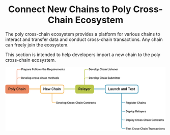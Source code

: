 <h1 align="center">Connect New Chains to Poly Cross-Chain Ecosystem</h1>


The poly cross-chain ecosystem provides a platform for various chains to interact and transfer data and conduct cross-chain transactions. Any chain can freely join the ecosystem.

This section is intended to help developers import a new chain to the poly cross-chain ecosystem.

<div align=center><img src="resources/add_chain_flow.png" alt=""/></div>



